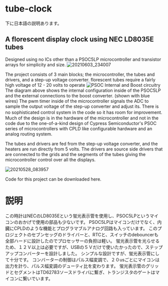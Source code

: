 # tube-clock
下に日本語の説明あります。
## A florescent display clock using NEC LD8035E tubes
Designed using no ICs other than a PSOC5LP microcontroller and transistor arrays for simplicity and size.
![20210603_234007](https://user-images.githubusercontent.com/85288181/120663858-6199c180-c4c5-11eb-8b98-5e14e62ac25e.jpg)

The project consists of 3 main blocks; the microcontroller, the tubes and drivers, and a step-up voltage converter. florescent tubes require a fairly high voltage of 12 - 20 volts to operate
![PSOC Internal and Boost circuitry](https://user-images.githubusercontent.com/85288181/120659266-2a291600-c4c1-11eb-9cdf-f9505c6626f5.png)
The diagram above shows the internal configuration inside of the PSOC5LP and the external connections to the boost converter. (shown with blue wires) The pwm timer inside of the microcontroller signals the ADC to sample the output voltage of the step-up converter and adjust its. There is no sophisticated control system in the code so it has room for improvement.　Much of the design is in the hardware of the microcontroller and not in the code due to the one-of-a-kind design of Cypress Semiconductor's PSOC series of microcontrollers with CPLD like configurable hardware and an analog routing system.

The tubes and drivers are fed from the step-up voltage converter, and the heaters are run directly from 5 volts. The drivers are source side drivers that are connected to the grids and the segments of the tubes giving the microcontroller control over all the displays.

![20210528_083957](https://user-images.githubusercontent.com/85288181/120909007-37a1f400-c6ab-11eb-806e-b5e873325562.jpg)


Code for this project can be downloaded here.

# 説明
この時計はNECのLD8035Eという蛍光表示管を使用し、PSOC5LPというマイコンのおかげで使用の部品も少ないです。
PSOC5LPはマイコンだけでなく、内臓にCPLDのような機能とプログラマブルアナログ回路も入っています。
このプロジェクトのセブンセッグのドライバーと、RTCと、スイッチのdebouncerも全部ハードに設計したのでプロセッサーの負担は軽い。
蛍光表示管を光らせるため、１２Ｖ以上は必要ですが、USBの５Ｖだけで使いたかったので、ステップアップコンバーターを設計しました。
シンプルな設計ですが、蛍光表示管にして十分です。
コンバーターの制御はパルス幅変調で、２０usごとにマイコンは出力を計り、パルス幅変調のデューティ比を変わります。
蛍光表示管のグリッドとセグメントはTD62783ソースドライバに繋ぎ、トランジスタのゲートはマイコンに繋いでいます。
